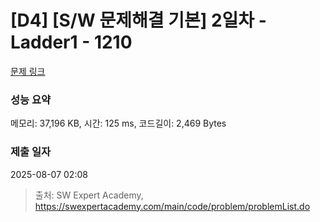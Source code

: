 # [D4] [S/W 문제해결 기본] 2일차 - Ladder1 - 1210 

[문제 링크](https://swexpertacademy.com/main/code/problem/problemDetail.do?contestProbId=AV14ABYKADACFAYh) 

### 성능 요약

메모리: 37,196 KB, 시간: 125 ms, 코드길이: 2,469 Bytes

### 제출 일자

2025-08-07 02:08



> 출처: SW Expert Academy, https://swexpertacademy.com/main/code/problem/problemList.do